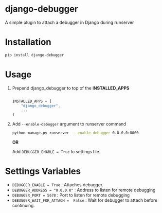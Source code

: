 # django-debugger

A simple plugin to attach a debugger in Django during runserver

# Installation

```bash
pip install django-debugger
```

# Usage

1. Prepend django_debugger to top of the **INSTALLED_APPS**

    ```python

    INSTALLED_APPS = [
        "django_debugger",
        ...
    ]
    ```

2. Add `--enable-debugger` argument to runserver command

    ```bash
    python manage.py runserver ---enable-debugger 0.0.0.0:8000
    ```

    **OR**

    Add `DEBUGGER_ENABLE = True` to settings file.

# Settings Variables

- `DEBUGGER_ENABLE = True` : Attaches debugger.
- `DEBUGGER_ADDRESS = "0.0.0.0"` : Address to listen for remote debugging
- `DEBUGGER_PORT = 5678` : Port to listen for remote debugging
- `DEBUGGER_WAIT_FOR_ATTACH =  False` : Wait for debugger to attach before continuing.